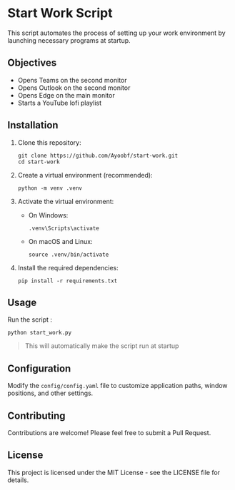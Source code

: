 # Start Work Script

This script automates the process of setting up your work environment by launching necessary programs at startup.

## Objectives

- Opens Teams on the second monitor
- Opens Outlook on the second monitor
- Opens Edge on the main monitor
- Starts a YouTube lofi playlist

## Installation

1. Clone this repository:
   ```
   git clone https://github.com/Ayoobf/start-work.git
   cd start-work
   ```

2. Create a virtual environment (recommended):
   ```
   python -m venv .venv
   ```

3. Activate the virtual environment:
   - On Windows:
     ```
     .venv\Scripts\activate
     ```
   - On macOS and Linux:
     ```
     source .venv/bin/activate
     ```

4. Install the required dependencies:
   ```
   pip install -r requirements.txt
   ```

## Usage

Run the script :
```
python start_work.py
```
> This will automatically make the script run at startup 

## Configuration

Modify the `config/config.yaml` file to customize application paths, window positions, and other settings.

## Contributing

Contributions are welcome! Please feel free to submit a Pull Request.

## License

This project is licensed under the MIT License - see the LICENSE file for details.
